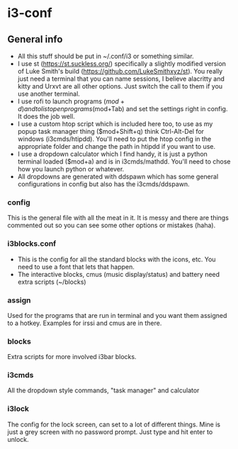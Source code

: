 # i3-conf

## General info
* All this stuff should be put in ~/.conf/i3 or something similar.
* I use st (https://st.suckless.org/) specifically a slightly modified version of Luke Smith's build (https://github.com/LukeSmithxyz/st). You really just need a terminal that you can name sessions, I believe alacritty and kitty and Urxvt are all other options. Just switch the call to them if you use another terminal.
* I use rofi to launch programs ($mod+d) and to list open programs ($mod+Tab) and set the settings right in config. It does the job well.
* I use a custom htop script which is included here too, to use as my popup task manager thing ($mod+Shift+q) think Ctrl-Alt-Del for windows (i3cmds/htipdd). You'll need to put the htop config in the appropriate folder and change the path in htipdd if you want to use.
* I use a dropdown calculator which I find handy, it is just a python terminal loaded ($mod+a) and is in i3cmds/mathdd. You'll need to chose how you launch python or whatever.
* All dropdowns are generated with ddspawn which has some general configurations in config but also has the i3cmds/ddspawn.
### config
This is the general file with all the meat in it. It is messy and there are things commented out so you can see some other options or mistakes (haha).

### i3blocks.conf
* This is the config for all the standard blocks with the icons, etc. You need to use a font that lets that happen.
* The interactive blocks, cmus (music display/status) and battery need extra scripts (~/blocks)

### assign
Used for the programs that are run in terminal and you want them assigned to a hotkey. Examples for irssi and cmus are in there.

### blocks
Extra scripts for more involved i3bar blocks.

### i3cmds
All the dropdown style commands, "task manager" and calculator

### i3lock
The config for the lock screen, can set to a lot of different things. Mine is just a grey screen with no password prompt. Just type and hit enter to unlock.
